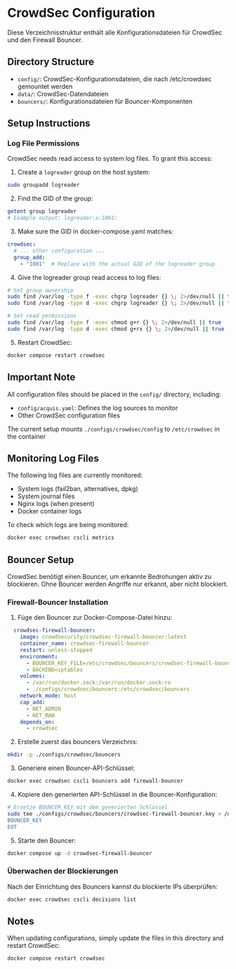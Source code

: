 # CrowdSec Configuration

Diese Verzeichnisstruktur enthält alle Konfigurationsdateien für CrowdSec und den Firewall Bouncer.

## Directory Structure

- `config/`: CrowdSec-Konfigurationsdateien, die nach /etc/crowdsec gemountet werden
- `data/`: CrowdSec-Datendateien
- `bouncers/`: Konfigurationsdateien für Bouncer-Komponenten

## Setup Instructions

### Log File Permissions

CrowdSec needs read access to system log files. To grant this access:

1. Create a `logreader` group on the host system:
```bash
sudo groupadd logreader
```

2. Find the GID of the group:
```bash
getent group logreader
# Example output: logreader:x:1001:
```

3. Make sure the GID in docker-compose.yaml matches:
```yaml
crowdsec:
  # ... other configuration ...
  group_add:
    - "1001"  # Replace with the actual GID of the logreader group
```

4. Give the logreader group read access to log files:
```bash
# Set group ownership
sudo find /var/log -type f -exec chgrp logreader {} \; 2>/dev/null || true
sudo find /var/log -type d -exec chgrp logreader {} \; 2>/dev/null || true

# Set read permissions
sudo find /var/log -type f -exec chmod g+r {} \; 2>/dev/null || true
sudo find /var/log -type d -exec chmod g+rx {} \; 2>/dev/null || true
```

5. Restart CrowdSec:
```bash
docker compose restart crowdsec
```

## Important Note

All configuration files should be placed in the `config/` directory, including:
- `config/acquis.yaml`: Defines the log sources to monitor
- Other CrowdSec configuration files

The current setup mounts `./configs/crowdsec/config` to `/etc/crowdsec` in the container

## Monitoring Log Files

The following log files are currently monitored:
- System logs (fail2ban, alternatives, dpkg)
- System journal files
- Nginx logs (when present)
- Docker container logs

To check which logs are being monitored:
```bash
docker exec crowdsec cscli metrics
```

## Bouncer Setup

CrowdSec benötigt einen Bouncer, um erkannte Bedrohungen aktiv zu blockieren. Ohne Bouncer werden Angriffe nur erkannt, aber nicht blockiert.

### Firewall-Bouncer Installation

1. Füge den Bouncer zur Docker-Compose-Datei hinzu:
```yaml
  crowdsec-firewall-bouncer:
    image: crowdsecurity/crowdsec-firewall-bouncer:latest
    container_name: crowdsec-firewall-bouncer
    restart: unless-stopped
    environment:
      - BOUNCER_KEY_FILE=/etc/crowdsec/bouncers/crowdsec-firewall-bouncer.key
      - BACKEND=iptables
    volumes:
      - /var/run/docker.sock:/var/run/docker.sock:ro
      - ./configs/crowdsec/bouncers:/etc/crowdsec/bouncers
    network_mode: host
    cap_add:
      - NET_ADMIN
      - NET_RAW
    depends_on:
      - crowdsec
```

2. Erstelle zuerst das bouncers Verzeichnis:
```bash
mkdir -p ./configs/crowdsec/bouncers
```

3. Generiere einen Bouncer-API-Schlüssel:
```bash
docker exec crowdsec cscli bouncers add firewall-bouncer
```

4. Kopiere den generierten API-Schlüssel in die Bouncer-Konfiguration:
```bash
# Ersetze BOUNCER_KEY mit dem generierten Schlüssel
sudo tee ./configs/crowdsec/bouncers/crowdsec-firewall-bouncer.key > /dev/null << EOT
BOUNCER_KEY
EOT
```

5. Starte den Bouncer:
```bash
docker compose up -d crowdsec-firewall-bouncer
```

### Überwachen der Blockierungen

Nach der Einrichtung des Bouncers kannst du blockierte IPs überprüfen:

```bash
docker exec crowdsec cscli decisions list
```

## Notes

When updating configurations, simply update the files in this directory and restart CrowdSec:

```bash
docker compose restart crowdsec
```
